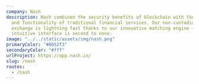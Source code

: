 ```yaml
---
company: Nash
description: Nash combines the security benefits of blockchain with the speed
  and functionality of traditional financial services. Our non-custodial
  exchange is lightning fast thanks to our innovative matching engine – and our
  intuitive interface is second to none.
image: "../../static/assets/img/nash.png"
primaryColor: "#0052f3"
secondaryColor: "#fff"
urlProject: https://app.nash.io/
slug: /nash
routes: 
  - /nash
---
```

